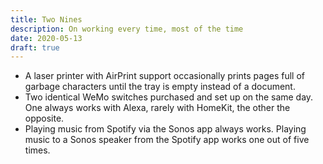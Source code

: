 ```yaml
---
title: Two Nines
description: On working every time, most of the time
date: 2020-05-13
draft: true
---
```


- A laser printer with AirPrint support occasionally prints pages full of garbage characters until the tray is empty instead of a document.
- Two identical WeMo switches purchased and set up on the same day. One always works with Alexa, rarely with HomeKit, the other the opposite.
- Playing music from Spotify via the Sonos app always works. Playing music to a Sonos speaker from the Spotify app works one out of five times.
